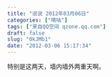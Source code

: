 ```yaml
---
title: "说说 2012年03月06日"
categories: ["嘀咕"]
tags: ["来自QQ空间 qzone.qq.com"]
draft: false
slug: "0kJMb1"
date: "2012-03-06 15:17:34"
---
```


特别是这两天，墙内墙外两重天啊。
